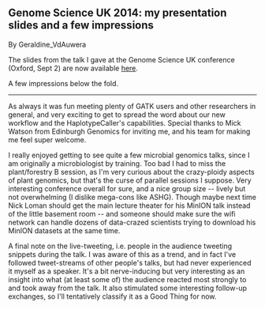 ## Genome Science UK 2014: my presentation slides and a few impressions

By Geraldine_VdAuwera

<p>The slides from the talk I gave at the Genome Science UK conference (Oxford, Sept 2) are now available <a rel="nofollow" href="http://www.broadinstitute.org/gatk/guide/events?id=4570">here</a>.</p>

<p>A few impressions below the fold.</p>

<hr></hr><p>As always it was fun meeting plenty of GATK users and other researchers in general, and very exciting to get to spread the word about our new workflow and the HaplotypeCaller's capabilities. Special thanks to Mick Watson from Edinburgh Genomics for inviting me, and his team for making me feel super welcome.</p>

<p>I really enjoyed getting to see quite a few microbial genomics talks, since I am originally a microbiologist by training. Too bad I had to miss the plant/forestry B session, as I'm very curious about the crazy-ploidy aspects of plant genomics, but that's the curse of parallel sessions I suppose. Very interesting conference overall for sure, and a nice group size -- lively but not overwhelming (I dislike mega-cons like ASHG). Though maybe next time Nick Loman should get the main lecture theater for his MinION talk instead of the little basement room -- and someone should make sure the wifi network can handle dozens of data-crazed scientists trying to download his MinION datasets at the same time.</p>

<p>A final note on the live-tweeting, i.e. people in the audience tweeting snippets during the talk. I was aware of this as a trend, and in fact I've followed tweet-streams of other people's talks, but had never experienced it myself as a speaker. It's a bit nerve-inducing but very interesting as an insight into what (at least some of) the audience reacted most strongly to and took away from the talk. It also stimulated some interesting follow-up exchanges, so I'll tentatively classify it as a Good Thing for now.</p>
